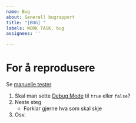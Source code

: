```yaml
---
name: Bug
about: Generell bugrapport
title: "[BUG] "
labels: WORK TASK, bug
assignees: ''

---
```


# For å reprodusere
Se [manuelle tester](https://github.com/inf112-v20/crawling-crow/wiki/Tester#manuelle-tester)
1. Skal man sette [Debug Mode](https://github.com/inf112-v20/crawling-crow/wiki/Debug_Mode) til `true` eller `false`?
2. Neste steg
    - Forklar gjerne hva som skal skje
3. Osv.
